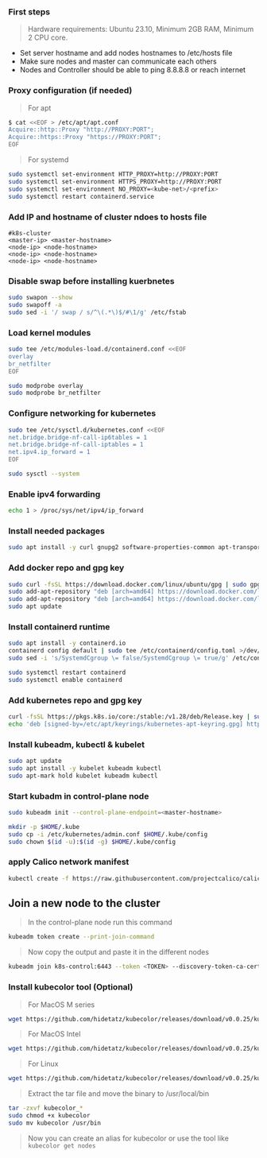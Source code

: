 ### First steps

> Hardware requirements: Ubuntu 23.10, Minimum 2GB RAM, Minimum 2 CPU core.

- Set server hostname and add nodes hostnames to /etc/hosts file
- Make sure nodes and master can communicate each others  
- Nodes and Controller should be able to ping 8.8.8.8 or reach internet

### Proxy configuration (if needed)

> For apt
```bash
$ cat <<EOF > /etc/apt/apt.conf
Acquire::http::Proxy "http://PROXY:PORT";
Acquire::https::Proxy "https://PROXY:PORT";
EOF
```

> For systemd
```bash
sudo systemctl set-environment HTTP_PROXY=http://PROXY:PORT
sudo systemctl set-environment HTTPS_PROXY=http://PROXY:PORT
sudo systemctl set-environment NO_PROXY=<kube-net>/<prefix>
sudo systemctl restart containerd.service
```

### Add IP and hostname of cluster ndoes to hosts file

```
#k8s-cluster
<master-ip> <master-hostname>
<node-ip> <node-hostname>
<node-ip> <node-hostname>
<node-ip> <node-hostname>
```

### Disable swap before installing kuerbnetes

```bash
sudo swapon --show  
sudo swapoff -a  
sudo sed -i '/ swap / s/^\(.*\)$/#\1/g' /etc/fstab
```
  
### Load kernel modules

```bash
sudo tee /etc/modules-load.d/containerd.conf <<EOF  
overlay  
br_netfilter  
EOF
```

```bash
sudo modprobe overlay  
sudo modprobe br_netfilter
```

### Configure networking for kubernetes  

```bash
sudo tee /etc/sysctl.d/kubernetes.conf <<EOF  
net.bridge.bridge-nf-call-ip6tables = 1  
net.bridge.bridge-nf-call-iptables = 1  
net.ipv4.ip_forward = 1  
EOF
```

```bash
sudo sysctl --system
```

### Enable ipv4 forwarding

```bash
echo 1 > /proc/sys/net/ipv4/ip_forward
```

### Install needed packages

```bash
sudo apt install -y curl gnupg2 software-properties-common apt-transport-https ca-certificates
```

### Add docker repo and gpg key

```bash
sudo curl -fsSL https://download.docker.com/linux/ubuntu/gpg | sudo gpg --dearmour -o /etc/apt/trusted.gpg.d/docker.gpg
sudo add-apt-repository "deb [arch=amd64] https://download.docker.com/linux/ubuntu $(lsb_release -cs) stable"  
sudo add-apt-repository "deb [arch=amd64] https://download.docker.com/linux/ubuntu  jammy stable"
sudo apt update
```

### Install containerd runtime

```bash
sudo apt install -y containerd.io  
containerd config default | sudo tee /etc/containerd/config.toml >/dev/null 2>&1  
sudo sed -i 's/SystemdCgroup \= false/SystemdCgroup \= true/g' /etc/containerd/config.toml
```

```bash
sudo systemctl restart containerd  
sudo systemctl enable containerd
```

### Add kubernetes repo and gpg key

```bash
curl -fsSL https://pkgs.k8s.io/core:/stable:/v1.28/deb/Release.key | sudo gpg --dearmor -o /etc/apt/keyrings/kubernetes-apt-keyring.gpg
echo 'deb [signed-by=/etc/apt/keyrings/kubernetes-apt-keyring.gpg] https://pkgs.k8s.io/core:/stable:/v1.28/deb/ /' | sudo tee /etc/apt/sources.list.d/kubernetes.list
```

### Install kubeadm, kubectl & kubelet

```bash
sudo apt update  
sudo apt install -y kubelet kubeadm kubectl  
sudo apt-mark hold kubelet kubeadm kubectl
```

### Start kubadm in control-plane node

```bash
sudo kubeadm init --control-plane-endpoint=<master-hostname>
```

```bash
mkdir -p $HOME/.kube
sudo cp -i /etc/kubernetes/admin.conf $HOME/.kube/config
sudo chown $(id -u):$(id -g) $HOME/.kube/config
```

### apply Calico network manifest

```bash
kubectl create -f https://raw.githubusercontent.com/projectcalico/calico/v3.27.2/manifests/calico.yaml
```

## Join a new node to the cluster  

> In the control-plane node run this command
```bash
kubeadm token create --print-join-command
```
> Now copy the output and paste it in the different nodes

```bash
kubeadm join k8s-control:6443 --token <TOKEN> --discovery-token-ca-cert-hash sha256:<HASH>
```

### Install kubecolor tool (Optional)

> For MacOS M series
```bash
wget https://github.com/hidetatz/kubecolor/releases/download/v0.0.25/kubecolor_0.0.25_Darwin_arm64.tar.gz
```
> For MacOS Intel
```bash
wget https://github.com/hidetatz/kubecolor/releases/download/v0.0.25/kubecolor_0.0.25_Darwin_x86_64.tar.gz
```
> For Linux
```bash
wget https://github.com/hidetatz/kubecolor/releases/download/v0.0.25/kubecolor_0.0.25_Linux_x86_64.tar.gz
```
> Extract the tar file and move the binary to /usr/local/bin
```bash
tar -zxvf kubecolor_*
sudo chmod +x kubecolor
sudo mv kubecolor /usr/bin

```

> Now you can create an alias for kubecolor or use the tool like `kubecolor get nodes`
